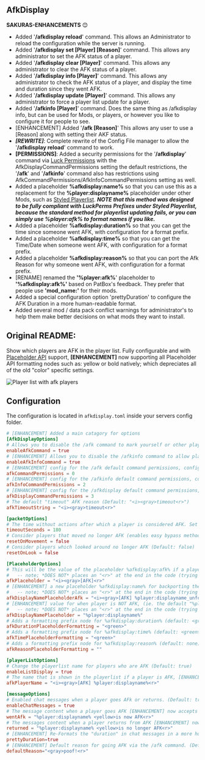 ## AfkDisplay

**SAKURAS-ENHANCEMENTS** :blush:
- Added '**/afkdisplay reload**' command.  This allows an Administrator to reload the configuration while the server is running.
- Added '**/afkdisplay set [Player] [Reason]**' command.  This allows any administrator to set the AFK status of a player.
- Added '**/afkdisplay clear [Player]**' command.  This allows any administrator to clear the AFK status of a player.
- Added '**/afkdisplay info [Player]**' command.  This allows any administrator to check the AFK status of a player, and display the time and duration since they went AFK.
- Added '**/afkdisplay update [Player]**' command.  This allows any administrator to force a player list update for a player.
- Added '**/afkinfo [Player]**' command.  Does the same thing as /afkdisplay info, but can be used for Mods, or players, or however you like to configure it for people to see.
- [ENHANCEMENT] Added '**/afk [Reason]**' This allows any user to use a [Reason] along with setting their AKF status.
- ***[REWRITE]***: Complete rewrite of the Config File manager to allow the '**/afkdisplay reload**' command to work.
- **[PERMISSIONS]**: Added a security permissions for the '**/afkdisplay**' command via [Luck Permissions](https://luckperms.net/) with the AfkDisplayCommandPermissions setting the default restrictions, the '**/afk**' and '**/afkinfo**' command also has restrictions using AfkCommandPermissions/AfkInfoCommandPermissions setting as well.
- Added a placeholder **%afkdisplay:name%** so that you can use this as a replacement for the **%player:displayname%** placeholder under other Mods, such as [Styled Playerlist](https://modrinth.com/mod/styledplayerlist "Styled Playerlist").
***NOTE that this method was designed to be fully compliant with LuckPerms Prefixes under Styled Playerlist, because the standard method for playerlist updating fails, or you can simply use %player:afk% to format names if you like.***
- Added a placeholder **%afkdisplay:duration%** so that you can get the time since someone went AFK, with configuration for a format prefix.
- Added a placeholder **%afkdisplay:time%** so that you can get the Time/Date when someone went AFK, with configuration for a format prefix.
- Added a placeholder **%afkdisplay:reason%** so that you can port the Afk Reason for why someone went AFK, with configuration for a format prefix.
- [RENAME] renamed the **'%player:afk%**' placeholder to **'%afkdisplay:afk%'** based on PatBox's feedback.  They prefer that people use **'mod_name:<example>'** for their mods.
- Added a special configuration option 'prettyDuration' to configure the AFK Duration in a more human-readable format.
- Added several mod / data pack conflict warnings for administrator's to help them make better decisions on what mods they want to install.

## Original README:
Show which players are AFK in the player list. Fully configurable and with [Placeholder API](https://placeholders.pb4.eu/user/general/) support, **[ENHANCEMENT]** now supporting all Placeholder API formatting nodes such as: yellow or bold natively; which depreciates all of the old "color" specific settings.

![Player list with afk players](https://i.ibb.co/QvcSv1x/list.png)

## Configuration

The configuration is located in `afkdisplay.toml` inside your servers config folder.

```toml
# [ENHANCEMENT] Added a main catagory for options
[AfkDisplayOptions]
# Allows you to disable the /afk command to mark yourself or other players (only for operators) as AFK (Default: true)
enableAfkCommand = true
# [ENHANCEMENT] Allows you to disable the /afkinfo command to allow players to see someone's AFK status (Time, Duration). (Default: true)
enableAfkInfoCommand = true
# [ENHANCEMENT] config for the /afk default command permissions, configurable with Luck Perms (afkdisplay.afk) node (Default: 0)
afkCommandPermissions = 0
# [ENHANCEMENT] config for the /afkinfo default command permissions, configurable with Luck Perms (afkdisplay.afkinfo) node (Usually for Mods) (Default: 2)
afkInfoCommandPermissions = 2
# [ENHANCEMENT] config for the /afkdisplay default command permissions, configurable with Luck Perms (afkdisplay.afkdisplay.*) node (Default: 3)
afkDisplayCommandPermissions = 3
# The default "timeout" AFK reason (Default: "<i><gray>timeout<r>")
afkTimeoutString = "<i><gray>timeout<r>"

[packetOptions]
# The time without actions after which a player is considered AFK. Set to -1 to disable automatic AFK detection. (Default: 180)
timeoutSeconds = 180
# Consider players that moved no longer AFK (enables easy bypass methods like AFK pools) (Default: false)
resetOnMovement = false
# Consider players which looked around no longer AFK (Default: false)
resetOnLook = false

[PlaceholderOptions]
# This will be the value of the placeholder %afkdisplay:afk% if a player is AFK, [ENHANCEMENT] option now accepts full formatting nodes (Default: "<i><gray>[AFK]<r>")
#   -- note; *DOES NOT* places an "<r>" at the end in the code (trying not to modify its original behavior)
afkPlaceholder = "<i><gray>[AFK]<r>"
# [ENHANCEMENT] a new placeholder %afkdisplay:name% for backporting the entire %displayname% for use in other Mods, such as Styled Playerlist (Default: "<i><gray>[AFK] %player:displayname_unformatted%<r>")
#   -- note; *DOES NOT* places an "<r>" at the end in the code (trying not to modify its default behavior)
afkDisplayNamePlaceholderAfk = "<i><gray>[AFK] %player:displayname_unformatted%<r>"
# [ENHANCEMENT] value for when player is NOT AFK, (ie. the default "%player:displayname%")
#   -- note; *DOES NOT* places an "<r>" at the end in the code (trying not to modify its default behavior)
afkDisplayNamePlaceholder = "%player:displayname%"
# Adds a formatting prefix node for %afkdisplay:duration% (default: <green>) -- note; places an "<r>" at the end in the code.
afkDurationPlaceholderFormatting = "<green>"
# Adds a formatting prefix node for %afkdisplay:time% (default: <green>) -- note; places an "<r>" at the end in the code.
afkTimePlaceholderFormatting = "<green>"
# Adds a formatting prefix node for %afkdisplay:reason% (default: none) -- note; places an "<r>" at the end in the code.
afkReasonPlaceholderFormatting = ""

[playerListOptions]
# Change the playerlist name for players who are AFK (Default: true)
enableListDisplay = true
# The name that is shown in the playerlist if a player is AFK, [ENHANCEMENT] now accepts formatting nodes (Default: "<i><gray>[AFK] %player:displayname%<r>") *NOTE that this function works when not using Player List mods!*
afkPlayerName = "<i><gray>[AFK] %player:displayname%<r>"

[messageOptions]
# Enabled chat messages when a player goes AFk or returns. (Default: true)
enableChatMessages = true
# The message content when a player goes AFK [ENHANCEMENT] now accepts formatting nodes (Default: "%player:displayname% <yellow>is now AFK<r>")
wentAfk = "%player:displayname% <yellow>is now AFK<r>"
# The messages content when a player returns from AFK [ENHANCEMENT] now accepts formatting nodes. (Default: "%player:displayname% <yellow>is no longer AFK<r>")
returned = "%player:displayname% <yellow>is no longer AFK<r>"
# [ENHANCEMENT] Re-Formats the "duration" in chat messages in a more human legible format. (Default: true)
prettyDuration=true
# [ENHANCEMENT] Default reason for going AFK via the /afk command. (Default: "<gray>poof!<r>")
defaultReason="<gray>poof!<r>"
```